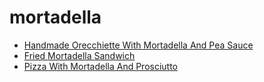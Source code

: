 # mortadella

 * [Handmade Orecchiette With Mortadella And Pea Sauce](index/h/handmade-orecchiette-with-mortadella-and-pea-sauce.json)
 * [Fried Mortadella Sandwich](index/f/fried-mortadella-sandwich.json)
 * [Pizza With Mortadella And Prosciutto](index/p/pizza-with-mortadella-and-prosciutto.json)
